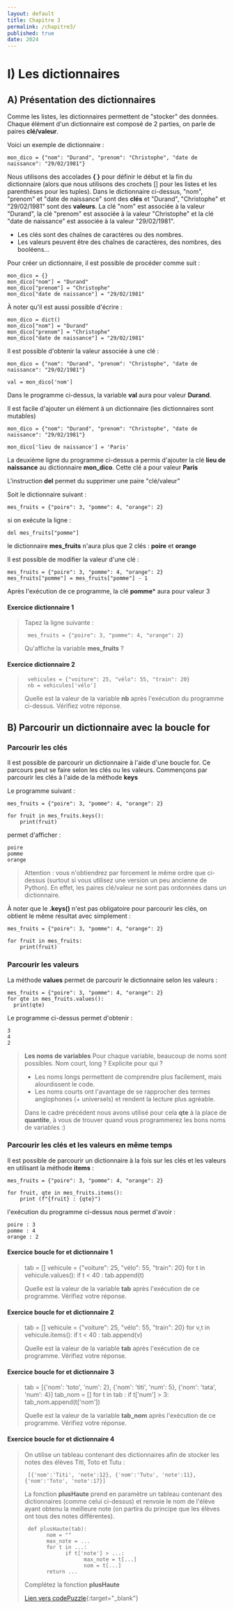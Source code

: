 ```yaml
---
layout: default
title: Chapitre 3
permalink: /chapitre3/
published: true
date: 2024
---
```


# I) Les dictionnaires

## A)  Présentation des dictionnaires

Comme les listes, les dictionnaires permettent de "stocker" des données. Chaque élément d'un dictionnaire est composé de 2 parties, on parle de paires **clé/valeur**. 

Voici un exemple de dictionnaire :

```
mon_dico = {"nom": "Durand", "prenom": "Christophe", "date de naissance": "29/02/1981"}
```

Nous utilisons des accolades **{ }** pour définir le début et la fin du dictionnaire (alors que nous utilisons des crochets [] pour les listes et les parenthèses pour les tuples). Dans le dictionnaire ci-dessus, "nom", "prenom" et "date de naissance" sont des **clés** et "Durand", "Christophe" et "29/02/1981" sont des **valeurs**. 
La clé "nom" est associée à la valeur "Durand", la clé "prenom" est associée à la valeur "Christophe" et la clé "date de naissance" est associée à la valeur "29/02/1981". 
- Les clés sont des chaînes de caractères ou des nombres. 
- Les valeurs peuvent être des chaînes de caractères, des nombres, des booléens...

Pour créer un dictionnaire, il est possible de procéder comme suit :

```
mon_dico = {}
mon_dico["nom"] = "Durand"
mon_dico["prenom"] = "Christophe"
mon_dico["date de naissance"] = "29/02/1981"
```

À noter qu'il est aussi possible d'écrire :

```
mon_dico = dict()
mon_dico["nom"] = "Durand"
mon_dico["prenom"] = "Christophe"
mon_dico["date de naissance"] = "29/02/1981"
```

Il est possible d'obtenir la valeur associée à une clé :

```
mon_dico = {"nom": "Durand", "prenom": "Christophe", "date de naissance": "29/02/1981"}

val = mon_dico['nom']
```

Dans le programme ci-dessus, la variable **val** aura pour valeur **Durand**.

Il est facile d'ajouter un élément à un dictionnaire (les dictionnaires sont mutables)

```
mon_dico = {"nom": "Durand", "prenom": "Christophe", "date de naissance": "29/02/1981"}

mon_dico['lieu de naissance'] = 'Paris'
```
La  deuxième ligne du programme ci-dessus  a permis  d'ajouter la clé **lieu de naissance** au dictionnaire **mon_dico**. Cette clé a pour valeur **Paris**

L'instruction **del** permet du supprimer une paire "clé/valeur"

Soit le dictionnaire suivant :

```
mes_fruits = {"poire": 3, "pomme": 4, "orange": 2}
```
si on exécute la ligne :

```
del mes_fruits["pomme"]
```
le dictionnaire **mes_fruits** n'aura plus  que 2 clés : **poire** et **orange**

Il est possible de modifier la valeur d'une clé :

```
mes_fruits = {"poire": 3, "pomme": 4, "orange": 2}
mes_fruits["pomme"] = mes_fruits["pomme"] - 1
```

Après l'exécution de ce programme, la clé **pomme*** aura pour valeur 3

#### Exercice dictionnaire 1

> Tapez la ligne suivante :
> 
>      mes_fruits = {"poire": 3, "pomme": 4, "orange": 2}
> 
> Qu'affiche la variable **mes_fruits** ?

#### Exercice dictionnaire 2

>      vehicules = {"voiture": 25, "vélo": 55, "train": 20}
>      nb = vehicules['vélo']
>
> Quelle  est la valeur de la variable **nb** après l'exécution du programme ci-dessus. Vérifiez votre réponse.


## B) Parcourir un dictionnaire avec la boucle for

### Parcourir les clés

Il est possible de parcourir un dictionnaire à l'aide d'une boucle for. Ce parcours peut se faire selon les clés ou les valeurs. Commençons par parcourir les clés à l'aide de la méthode **keys**

Le programme suivant :

```
mes_fruits = {"poire": 3, "pomme": 4, "orange": 2}

for fruit in mes_fruits.keys():
	print(fruit)
```
permet d'afficher :

```
poire
pomme
orange
```

> Attention : vous n'obtiendrez par forcement le même ordre que ci-dessus (surtout si vous utilisez une version un peu ancienne de Python). En effet, les paires clé/valeur ne sont pas ordonnées dans un dictionnaire.

À noter que le **.keys()** n'est pas obligatoire pour parcourir les clés, on obtient le même résultat avec simplement :

```
mes_fruits = {"poire": 3, "pomme": 4, "orange": 2}

for fruit in mes_fruits:
	print(fruit)
```

### Parcourir les valeurs

La méthode **values** permet de parcourir le dictionnaire selon les valeurs :

```
mes_fruits = {"poire": 3, "pomme": 4, "orange": 2}
for qte in mes_fruits.values():
  print(qte)
```

Le programme ci-dessus permet d'obtenir :

```
3
4
2
```

> **Les noms de variables** Pour chaque variable, beaucoup de noms sont possibles. Nom court, long ? Explicite pour qui ?
> - Les noms longs permettent de comprendre plus facilement, mais alourdissent le code.
> - Les noms courts ont l'avantage de se rapprocher des termes anglophones (+ universels) et rendent la lecture plus agréable.
> 
> Dans le cadre précédent nous avons utilisé pour cela **qte** à la
> place de **quantite**, à vous de trouver quand vous programmerez les
> bons noms de variables :)

### Parcourir les clés et les valeurs en même temps

Il est possible de parcourir un dictionnaire à la fois sur les clés et les valeurs en utilisant la méthode **items** :

```
mes_fruits = {"poire": 3, "pomme": 4, "orange": 2}

for fruit, qte in mes_fruits.items():
	print (f"{fruit} : {qte}")
```
l'exécution du programme ci-dessus nous permet d'avoir :
```
poire : 3
pomme : 4
orange : 2
```

#### Exercice boucle for et dictionnaire 1

>tab = []
>vehicule = {"voiture": 25, "vélo": 55, "train": 20}
>for t in vehicule.values():
>      if t < 40 :
>            tab.append(t)
>
>Quelle est la valeur de la variable **tab** après l'exécution de  ce programme. Vérifiez votre réponse.

#### Exercice boucle for et dictionnaire 2

>tab = []
>vehicule = {"voiture": 25, "vélo": 55, "train": 20}
>for v,t in vehicule.items():
>      if t < 40 :
>            tab.append(v)
>
>Quelle est la valeur de la variable **tab** après l'exécution de  ce programme. Vérifiez votre réponse.

#### Exercice boucle for et dictionnaire 3

>tab = [{'nom': 'toto', 'num': 2}, {'nom': 'titi', 'num': 5},  {'nom': 'tata', 'num': 4}]
>tab_nom =  []
>for t in tab :
>      if t['num'] > 3:
>            tab_nom.append(t['nom'])
>
>Quelle est la valeur de la variable **tab_nom** après l'exécution de  ce programme. Vérifiez votre réponse.

#### Exercice boucle for et dictionnaire 4

>On utilise un tableau contenant des dictionnaires afin de stocker les notes des élèves Titi, Toto et Tutu :
>
>      [{'nom':'Titi', 'note':12}, {'nom':'Tutu', 'note':11}, {'nom':'Toto', 'note':17}]
>
>La fonction **plusHaute** prend en paramètre un tableau contenant des dictionnaires (comme celui ci-dessus) et renvoie le nom de l'élève ayant obtenu la meilleure note (on partira du principe que les élèves ont tous des notes différentes).
>
>      def plusHaute(tab):
>            nom = ""
>            max_note = ...
>            for t in ...:
>                  if t['note'] > ...:
>                        max_note = t[...]
>                        nom = t[...]
>            return ...
>
>Complétez la fonction **plusHaute**
>
>[Lien vers codePuzzle](www.codepuzzle.io/DVUT3){:target="_blank"}
